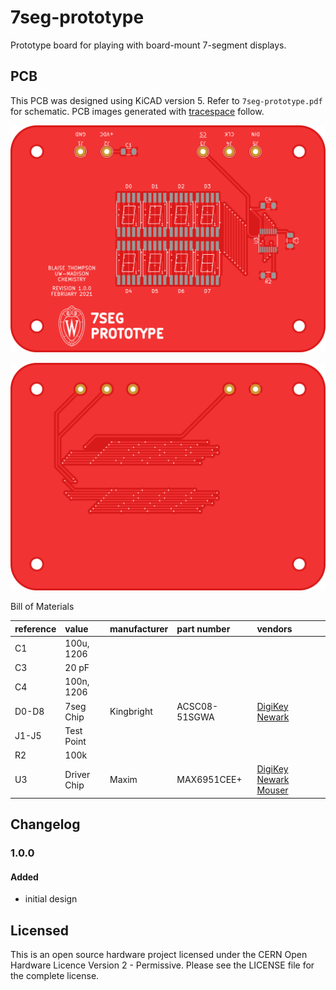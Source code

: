 # 7seg-prototype

Prototype board for playing with board-mount 7-segment displays.

## PCB

This PCB was designed using KiCAD version 5.
Refer to `7seg-prototype.pdf` for schematic.
PCB images generated with [tracespace](https://github.com/tracespace/tracespace) follow.

![top](./top.png "PCB top view")

![bottom](./bottom.png "PCB bottom view")

Bill of Materials

| reference      | value         | manufacturer  | part number          | vendors |
| :------------- | :------------ | :------------ | :------------------- | :------ |
| C1             | 100u, 1206    |               |                      |         |
| C3             | 20 pF         |               |                      |         |
| C4             | 100n, 1206    |               |                      |         |
| D0-D8          | 7seg Chip     | Kingbright    | ACSC08-51SGWA        | [DigiKey](https://www.digikey.com/en/products/detail/kingbright/ACSC02-41SURKWA-F01/2163667) [Newark](https://www.mouser.com/ProductDetail/Kingbright/ACSC02-41SURKWA-F01?qs=%2Fha2pyFaduicALusGN0JMV18ke69tDrFejQJKKPoTyQtUMuwRB9U3sQCvd0zqoH%2F) |
| J1-J5          | Test Point    |               |                      |         |
| R2             | 100k          |               |                      |         |
| U3             | Driver Chip   | Maxim         | MAX6951CEE+          | [DigiKey](https://www.digikey.com/en/products/detail/maxim-integrated/MAX6951CEE-T/5640031) [Newark](https://www.newark.com/maxim-integrated-products/max6951cee/led-driver-smd-8mhz-qsop-16/dp/81Y9572?rpsku=rel1%3AMAX6951CEET) [Mouser](https://www.mouser.com/ProductDetail/?qs=1THa7WoU59G039lytpTsUQ%3D%3D) |

## Changelog

### 1.0.0

#### Added
- initial design

## Licensed

This is an open source hardware project licensed under the CERN Open Hardware Licence Version 2 - Permissive.
Please see the LICENSE file for the complete license.